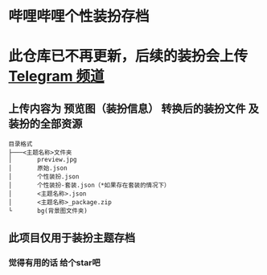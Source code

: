 # 哔哩哔哩个性装扮存档

# 此仓库已不再更新，后续的装扮会上传 [Telegram 频道](https://t.me/Bilibili_skin)
## 上传内容为 预览图（装扮信息） 转换后的装扮文件 及 装扮的全部资源 

```tree
目录格式
├───<主题名称>文件夹
│       preview.jpg
│       原始.json
│       个性装扮.json
│       个性装扮-套装.json（*如果存在套装的情况下）
│       <主题名称>.json
│       <主题名称>_package.zip
└       bg(背景图文件夹)
```
## 此项目仅用于装扮主题存档

### 觉得有用的话 给个star吧

